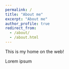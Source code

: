 ```yaml
---
permalink: /
title: "About me"
excerpt: "About me"
author_profile: true
redirect_from:
  - /about/
  - /about.html
---
```


This is my home on the web!

Lorem ipsum
